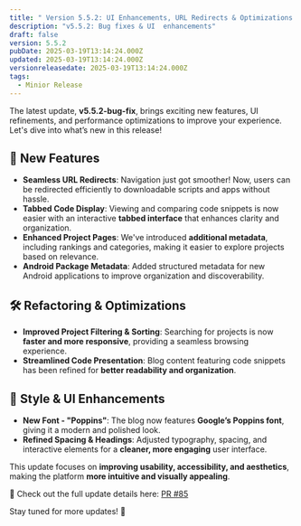 ```yaml
---
title: " Version 5.5.2: UI Enhancements, URL Redirects & Optimizations (PR #85)"
description: "v5.5.2: Bug fixes & UI  enhancements"
draft: false
version: 5.5.2
pubDate: 2025-03-19T13:14:24.000Z
updated: 2025-03-19T13:14:24.000Z
versionreleasedate: 2025-03-19T13:14:24.000Z
tags:
  - Minior Release
---
```


The latest update, **v5.5.2-bug-fix**, brings exciting new features, UI refinements, and performance optimizations to improve your experience. Let's dive into what’s new in this release!

## 🚀 **New Features**

- **Seamless URL Redirects**: Navigation just got smoother! Now, users can be redirected efficiently to downloadable scripts and apps without hassle.
- **Tabbed Code Display**: Viewing and comparing code snippets is now easier with an interactive **tabbed interface** that enhances clarity and organization.
- **Enhanced Project Pages**: We've introduced **additional metadata**, including rankings and categories, making it easier to explore projects based on relevance.
- **Android Package Metadata**: Added structured metadata for new Android applications to improve organization and discoverability.

## 🛠 **Refactoring & Optimizations**

- **Improved Project Filtering & Sorting**: Searching for projects is now **faster and more responsive**, providing a seamless browsing experience.
- **Streamlined Code Presentation**: Blog content featuring code snippets has been refined for **better readability and organization**.

## 🎨 **Style & UI Enhancements**

- **New Font - "Poppins"**: The blog now features **Google’s Poppins font**, giving it a modern and polished look.
- **Refined Spacing & Headings**: Adjusted typography, spacing, and interactive elements for a **cleaner, more engaging** user interface.

This update focuses on **improving usability, accessibility, and aesthetics**, making the platform **more intuitive and visually appealing**.

🔗 Check out the full update details here: [PR #85](https://github.com/rafay99-epic/Astro-Portfolio-Blog/pull/85)

Stay tuned for more updates! 🚀
